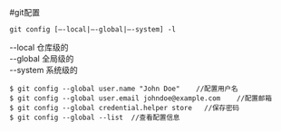 #git配置
```shell
git config [–-local|–-global|–-system] -l
```

--local 仓库级的<br>
--global 全局级的<br>
--system 系统级的

```shell
$ git config --global user.name "John Doe"    //配置用户名
$ git config --global user.email johndoe@example.com    //配置邮箱
$ git config --global credential.helper store   //保存密码
$ git config --global --list  //查看配置信息
```
